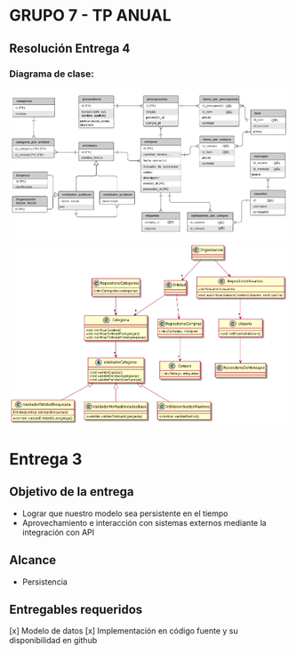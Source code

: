 # GRUPO 7 - TP ANUAL

## Resolución Entrega 4


### Diagrama de clase:

![DER](/Diagramas/Der.PNG)
![DiagramaUML](/Diagramas/diagrama_e3_correccion.png) 

# Entrega 3

## Objetivo de la entrega
* Lograr que nuestro modelo sea persistente en el tiempo
* Aprovechamiento e interacción con sistemas externos mediante la integración con API

## Alcance
* Persistencia
  
## Entregables requeridos
[x] Modelo de datos
[x] Implementación en código fuente y su disponibilidad en github
